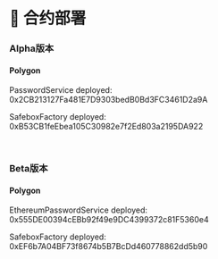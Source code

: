 # 📜 合约部署

### Alpha版本

#### Polygon
PasswordService deployed: 0x2CB213127Fa481E7D9303bedB0Bd3FC3461D2a9A

SafeboxFactory deployed: 0xB53CB1feEbea105C30982e7f2Ed803a2195DA922

<br>

### Beta版本

#### Polygon

EthereumPasswordService deployed: 0x555DE00394cEBb92f49e9DC4399372c81F5360e4

SafeboxFactory deployed: 0xEF6b7A04BF73f8674b5B7BcDd460778862dd5b90

